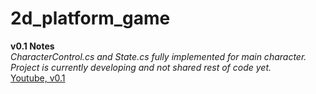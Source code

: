 # 2d_platform_game
**v0.1 Notes**  
*CharacterControl.cs and State.cs fully implemented for main character.*  
*Project is currently developing and not shared rest of code yet.*  
[Youtube, v0.1](https://www.youtube.com/watch?v=O5tDKKWRJQY)  
